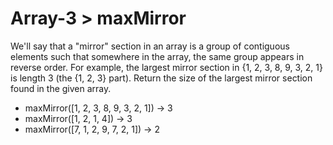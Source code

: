 # Array-3 > maxMirror

We'll say that a "mirror" section in an array is a group of contiguous elements such that somewhere in the array, the same group appears in reverse order. For example, the largest mirror section in {1, 2, 3, 8, 9, 3, 2, 1} is length 3 (the {1, 2, 3} part). Return the size of the largest mirror section found in the given array.

- maxMirror([1, 2, 3, 8, 9, 3, 2, 1]) → 3
- maxMirror([1, 2, 1, 4]) → 3
- maxMirror([7, 1, 2, 9, 7, 2, 1]) → 2